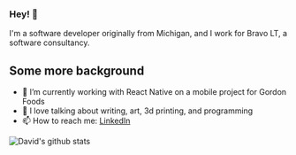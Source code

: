 ### Hey! 👋

I'm a software developer originally from Michigan, and I work for Bravo LT, a software consultancy.

## Some more background

- 🔭 I’m currently working with React Native on a mobile project for Gordon Foods
- 💬 I love talking about writing, art, 3d printing, and programming
- 📫 How to reach me: [LinkedIn](https://www.linkedin.com/in/davidcrawfordprofile/)

![David's github stats](https://github-readme-stats.vercel.app/api?username=davealdon&theme=dracula&show_icons=true&count_private=true)